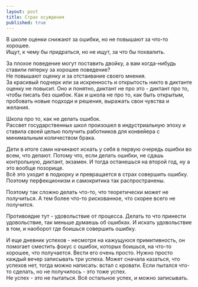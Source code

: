 ```yaml
---
layout: post
title: Страх осуждения
published: true
---
```

В школе оценки снижают за ошибки, но не повышают за что-то хорошее.\
Ищут, к чему бы придраться, но не ищут, за что бы похвалить.

За плохое поведение могут поставить двойку, а вам когда-нибудь ставили пятерку за хорошее поведение?\
Не повышают оценку и за отстаивание своего мнения.\
За красивый подчерк или за искренность и открытость никто в диктанте оценку не повысит. Оно и понятно, диктант не про это - диктант про то, чтобы писать без ошибок. Как и школа не про то, как быть открытым, пробовать новые подходи и решения, выражать свои чувства и желания.

Школа про то, как не делать ошибок.\
Рассвет государственных школ произошел в индустриальную эпоху и ставила своей целью получить работников для конвейера с минимальным количеством брака.

Дети в итоге сами начинают искать у себя в первую очередь ошибки во всем, что делают. Потому что, если делать ошибки, не сдашь контрольную, диктант, экзамен. И тогда останешься на второй год, ну а это вообще позорище.\
Всё это уходит в подкорку и превращается в страх совершить ошибку.\
Поэтому перфекционизм и самокритика так распространены.

Поэтому так сложно делать что-то, что теоретически может не получиться. А тем более что-то рискованное, что скорее всего не получится.

Противоядие тут - удовольствие от процесса. Делать то что принести удовольствие, так меньше думаешь об ошибках. И искать удовольствие в том, и наоборот где боишься совершить ошибку.

И еще дневник успехов - несмотря на кажущуюся примитивность, он помогает сместить фокус с ошибок, которых боишься, на что-то хорошее, что получается. Вести его очень просто. Нужно просто каждый вечер записывать три успеха. Может сначала казаться, что успехов нет, тогда можно написать: встал с кровати. Если пытался что-то сделать, но не получилось - это тоже успех.\
Не успех - это не пытаться. Всё остальное успех, и можно записывать.
